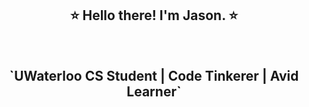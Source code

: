 <h2 align="center"> ⭐️ Hello there! I'm Jason. ⭐️ </h2> <br>
 
<h2 align="center"> `UWaterloo CS Student | Code Tinkerer | Avid Learner` </h2>

